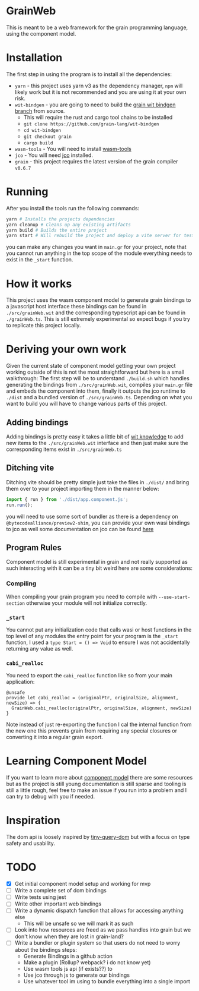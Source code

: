 # GrainWeb
This is meant to be a web framework for the grain programming language, using the component model.

# Installation
The first step in using the program is to install all the dependencies:
* `yarn` - this project uses yarn v3 as the dependency manager, `npm` will likely work but it is not recommended and you are using it at your own risk.
* `wit-bindgen` - you are going to need to build the [grain wit bindgen branch](https://github.com/grain-lang/wit-bindgen/tree/grain) from source.
  * This will require the rust and cargo tool chains to be installed
  * `git clone https://github.com/grain-lang/wit-bindgen`
  * `cd wit-bindgen`
  * `git checkout grain`
  * `cargo build`
* `wasm-tools` - You will need to install [wasm-tools](https://github.com/bytecodealliance/wasm-tools)
* `jco` - You will need [jco](https://github.com/bytecodealliance/jco) installed.
* `grain` - this project requires the latest version of the grain compiler `v0.6.7`
  
# Running
After you install the tools run the following commands:
```bash
yarn # Installs the projects dependencies
yarn cleanup # Cleans up any existing artifacts
yarn build # Builds the entire project
yarn start # Will rebuild the project and deploy a vite server for testing.
```
you can make any changes you want in `main.gr` for your project, note that you cannot run anything in the top scope of the module everything needs to exist in the `_start` function.


# How it works
This project uses the wasm component model to generate grain bindings to a javascript host interface these bindings can be found in `./src/grainWeb.wit` and the corresponding typescript api can be found in `./grainWeb.ts`. This is still extremely experimental so expect bugs if you try to replicate this project locally.

# Deriving your own work
Given the current state of component model getting your own project working outside of this is not the most straightforward but here is a small walkthrough:
The first step will be to understand `./build.sh` which handles generating the bindings from `./src/grainWeb.wit`, compiles your `main.gr` file and embeds the component into them, finally it outputs the jco runtime to `./dist` and a bundled version of `./src/grainWeb.ts`. Depending on what you want to build you will have to change various parts of this project.

## Adding bindings
Adding bindings is pretty easy it takes a little bit of [wit knowledge](https://component-model.bytecodealliance.org/design/wit.html) to add new items to the `./src/grainWeb.wit` interface and then just make sure the corresponding items exist in `./src/grainWeb.ts`
## Ditching vite
Ditching vite should be pretty simple just take the files in `./dist/` and bring them over to your project importing them in the manner below:
```js
import { run } from './dist/app.component.js';
run.run();
```
you will need to use some sort of bundler as there is a dependency on `@bytecodealliance/preview2-shim`, you can provide your own wasi bindings to jco as well some documentation on jco can be found [here](https://bytecodealliance.github.io/jco/transpiling.html)
## Program Rules
Component model is still experimental in grain and not really supported as such interacting with it can be a tiny bit weird here are some considerations:
### Compiling
When compiling your grain program you need to compile with `--use-start-section` otherwise your module will not initialize correctly.
### `_start`
You cannot put any initialization code that calls wasi or host functions in the top level of any modules the entry point for your program is the `_start` function, I used a `type Start = () => Void` to ensure I was not accidentally returning any value as well.
### `cabi_realloc`
You need to export the `cabi_realloc` function like so from your main application:
```gr
@unsafe
provide let cabi_realloc = (originalPtr, originalSize, alignment, newSize) => {
  GrainWeb.cabi_realloc(originalPtr, originalSize, alignment, newSize)
}
```
Note instead of just re-exporting the function I cal the internal function from the new one this prevents grain from requiring any special closures or converting it into a regular grain export. 


# Learning Component Model
If you want to learn more about [component model](https://github.com/WebAssembly/component-model) there are some resources but as the project is still young documentation is still sparse and tooling is still a little rough, feel free to make an issue if you run into a problem and I can try to debug with you if needed.


# Inspiration
The dom api is loosely inspired by [tiny-query-dom](https://github.com/nazmul-nhb/tiny-query-dom/tree/main) but with a focus on type safety and usability.


# TODO
+ [x] Get initial component model setup and working for mvp
+ [ ] Write a complete set of dom bindings
+ [ ] Write tests using jest
+ [ ] Write other important web bindings
+ [ ] Write a dynamic dispatch function that allows for accessing anything else
  + This will be unsafe so we will mark it as such
+ [ ] Look into how resources are freed as we pass handles into grain but we don't know when they are lost in grain-land?
+ [ ] Write a bundler or plugin system so that users do not need to worry about the bindings steps:
  + Generate Bindings in a github action
  + Make a plugin (Rollup? webpack? i do not know yet)
  + Use wasm tools js api (if exists??) to 
  + Use jco through js to generate our bindings
  + Use whatever tool im using to bundle everything into a single import